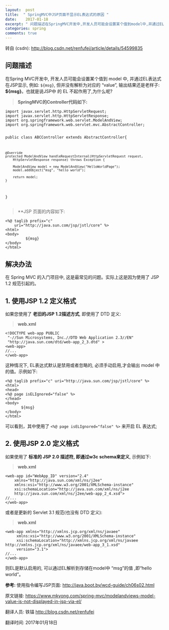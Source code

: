 ```yaml
---
layout:  post
title:  " SpringMVC中JSP页面不显示EL表达式的原因 "
date:    2017-01-18
excerpt: " 问题描述在SpringMVC开发中,开发人员可能会设置某个值到model中,并通过EL表达式在JSP显示,例如:${msg},但并没有解析为对应的“value”,输出结果还是老样子:${msg}。也就是说JSP中的EL不起作用了,为什么呢?SpringMVC的Controller代码如下:importjavax.servlet.http.HttpServletR... "
categories: spring 
comments: true
---
```

转自 (csdn): http://blog.csdn.net/renfufei/article/details/54599835
<div class="markdown_views">
 <h2 id="问题描述">问题描述</h2> 
 <p>在Spring MVC开发中, 开发人员可能会设置某个值到 model 中, 并通过EL表达式在JSP显示, 例如: <code>${msg}</code>, 但并没有解析为对应的 “value”, 输出结果还是老样子: <strong>${msg}</strong>。也就是说JSP中 的 EL 不起作用了,为什么呢?</p> 
 <blockquote> 
  <p><strong>SpringMVC的Controller代码如下:</strong></p> 
 </blockquote> 
 <pre><code>import javax.servlet.http.HttpServletRequest;
import javax.servlet.http.HttpServletResponse;
import org.springframework.web.servlet.ModelAndView;
import org.springframework.web.servlet.mvc.AbstractController;

public class ABCController extends AbstractController{

    @Override
    protected ModelAndView handleRequestInternal(HttpServletRequest request,
        HttpServletResponse response) throws Exception {

        ModelAndView model = new ModelAndView("HelloWorldPage");
        model.addObject("msg", "hello world");

        return model;
    }
}
</code></pre> 
 <blockquote> 
  <p>**JSP 页面的内容如下:</p> 
 </blockquote> 
 <pre><code>&lt;%@ taglib prefix="c"
    uri="http://java.sun.com/jsp/jstl/core" %&gt;
&lt;html&gt;
&lt;body&gt;
         ${msg}
&lt;/body&gt;
&lt;/html&gt;
</code></pre> 
 <h2 id="解决办法">解决办法</h2> 
 <p>在 Spring MVC 的入门项目中, 这是最常见的问题。实际上这是因为使用了 JSP 1.2 规范引起的。</p> 
 <h2 id="1-使用jsp-12-定义格式">1. 使用JSP 1.2 定义格式</h2> 
 <p>如果您使用了 <strong>老旧的JSP 1.2描述方式</strong>, 即使用了 DTD 定义:</p> 
 <blockquote> 
  <p><strong>web.xml</strong></p> 
 </blockquote> 
 <pre><code>&lt;!DOCTYPE web-app PUBLIC
 "-//Sun Microsystems, Inc.//DTD Web Application 2.3//EN"
 "http://java.sun.com/dtd/web-app_2_3.dtd" &gt;
&lt;web-app&gt;
//...
&lt;/web-app&gt;
</code></pre> 
 <p>这种情况下, EL表达式默认是禁用或者忽略的, 必须手动启用,才会输出 model 中的值。示例如下:</p> 
 <pre><code>&lt;%@ taglib prefix="c" uri="http://java.sun.com/jsp/jstl/core" %&gt;
&lt;html&gt;
&lt;head&gt;
&lt;%@ page isELIgnored="false" %&gt;
&lt;/head&gt;
&lt;body&gt;
       ${msg}
&lt;/body&gt;
&lt;/html&gt;
</code></pre> 
 <p>可以看到，其中使用了 <code>&lt;%@ page isELIgnored="false" %&gt;</code> 来开启 EL 表达式;</p> 
 <h2 id="2-使用jsp-20-定义格式">2. 使用JSP 2.0 定义格式</h2> 
 <p>如果使用了 <strong>标准的 JSP 2.0 描述符, 即通过w3c schema来定义</strong>, 示例如下:</p> 
 <blockquote> 
  <p><strong>web.xml</strong></p> 
 </blockquote> 
 <pre><code>&lt;web-app id="WebApp_ID" version="2.4"
    xmlns="http://java.sun.com/xml/ns/j2ee"
    xmlns:xsi="http://www.w3.org/2001/XMLSchema-instance"
    xsi:schemaLocation="http://java.sun.com/xml/ns/j2ee
    http://java.sun.com/xml/ns/j2ee/web-app_2_4.xsd"&gt;
//...
&lt;/web-app&gt;
</code></pre> 
 <p>或者是更新的 Servlet 3.1 规范(也没有 DTD 定义):</p> 
 <blockquote> 
  <p><strong>web.xml</strong></p> 
 </blockquote> 
 <pre><code>&lt;web-app xmlns="http://xmlns.jcp.org/xml/ns/javaee"
     xmlns:xsi="http://www.w3.org/2001/XMLSchema-instance"
     xsi:schemaLocation="http://xmlns.jcp.org/xml/ns/javaee http://xmlns.jcp.org/xml/ns/javaee/web-app_3_1.xsd"
     version="3.1"&gt;
//...
&lt;/web-app&gt;
</code></pre> 
 <p>则EL是默认启用的, 可以通过EL解析到存储在model中 “msg”的值 ,即“hello world”。</p> 
 <p><strong>参考: </strong> 使用指令编写JSP页面: <a href="http://java.boot.by/wcd-guide/ch06s02.html">http://java.boot.by/wcd-guide/ch06s02.html</a></p> 
 <p>原文链接: <a href="https://www.mkyong.com/spring-mvc/modelandviews-model-value-is-not-displayed-in-jsp-via-el/">https://www.mkyong.com/spring-mvc/modelandviews-model-value-is-not-displayed-in-jsp-via-el/</a></p> 
 <p>翻译人员: 铁锚 <a href="http://blog.csdn.net/renfufei">http://blog.csdn.net/renfufei</a></p> 
 <p>翻译时间: 2017年01月18日</p>
</div>